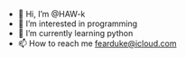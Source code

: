 - 👋 Hi, I’m @HAW-k
- 👀 I’m interested in programming
- 🌱 I’m currently learning python
- 📫 How to reach me fearduke@icloud.com

<!---
HAW-k/HAW-k is a ✨ special ✨ repository because its `README.md` (this file) appears on your GitHub profile.
You can click the Preview link to take a look at your changes.
--->
